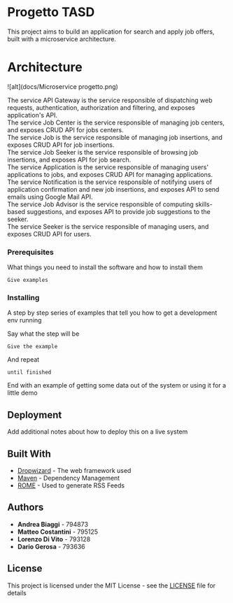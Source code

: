 # Progetto TASD

This project aims to build an application for search and apply job offers, built with a microservice architecture.

# Architecture
![alt](docs/Microservice progetto.png)

The service API Gateway is the service responsible of dispatching web requests, authentication, authorization and filtering, and exposes application's API.  
The service Job Center is the service responsible of managing job centers, and exposes CRUD API for jobs centers.  
The service Job is the service responsible of managing job insertions, and exposes CRUD API for job insertions.  
The service Job Seeker is the service responsible of browsing job insertions, and exposes API for job search.  
The service Application is the service responsible of managing users' applications to jobs, and exposes CRUD API for managing applications.  
The service Notification is the service responsible of notifying users of application confirmation and new job insertions, and exposes API to send emails using Google Mail API.  
The service Job Advisor is the service responsible of computing skills-based suggestions, and exposes API to provide job suggestions to the seeker.  
The service Seeker is the service responsible of managing users, and exposes CRUD API for users.  

### Prerequisites

What things you need to install the software and how to install them

```
Give examples
```

### Installing

A step by step series of examples that tell you how to get a development env running

Say what the step will be

```
Give the example
```

And repeat

```
until finished
```

End with an example of getting some data out of the system or using it for a little demo

## Deployment

Add additional notes about how to deploy this on a live system

## Built With

* [Dropwizard](http://www.dropwizard.io/1.0.2/docs/) - The web framework used
* [Maven](https://maven.apache.org/) - Dependency Management
* [ROME](https://rometools.github.io/rome/) - Used to generate RSS Feeds

## Authors

* **Andrea Biaggi** - 794873
* **Matteo Costantini** - 795125
* **Lorenzo Di Vito** - 793128
* **Dario Gerosa** - 793636

## License

This project is licensed under the MIT License - see the [LICENSE](LICENSE) file for details


